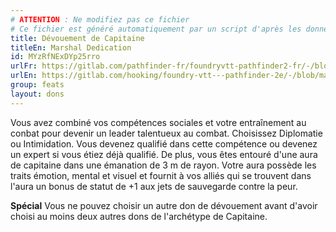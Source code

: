 ```yaml
---
# ATTENTION : Ne modifiez pas ce fichier
# Ce fichier est généré automatiquement par un script d'après les données du module Foundry VTT officiel et de sa traduction
title: Dévouement de Capitaine
titleEn: Marshal Dedication
id: MYzRfNExDYp25rro
urlFr: https://gitlab.com/pathfinder-fr/foundryvtt-pathfinder2-fr/-/blob/master/data/feats/MYzRfNExDYp25rro.htm
urlEn: https://gitlab.com/hooking/foundry-vtt---pathfinder-2e/-/blob/master/packs/data/feats.db/marshal-dedication.json
group: feats
layout: dons
---
```

Vous avez combiné vos compétences sociales et votre entraînement au conbat pour devenir un leader talentueux au combat. Choisissez Diplomatie ou Intimidation. Vous devenez qualifié dans cette compétence ou devenez un expert si vous étiez déjà qualifié. De plus, vous êtes entouré d'une aura de capitaine dans une émanation de 3 m de rayon. Votre aura possède les traits émotion, mental et visuel et fournit à vos alliés qui se trouvent dans l'aura un bonus de statut de +1 aux jets de sauvegarde contre la peur.

**Spécial** Vous ne pouvez choisir un autre don de dévouement avant d'avoir choisi au moins deux autres dons de l'archétype de Capitaine.


